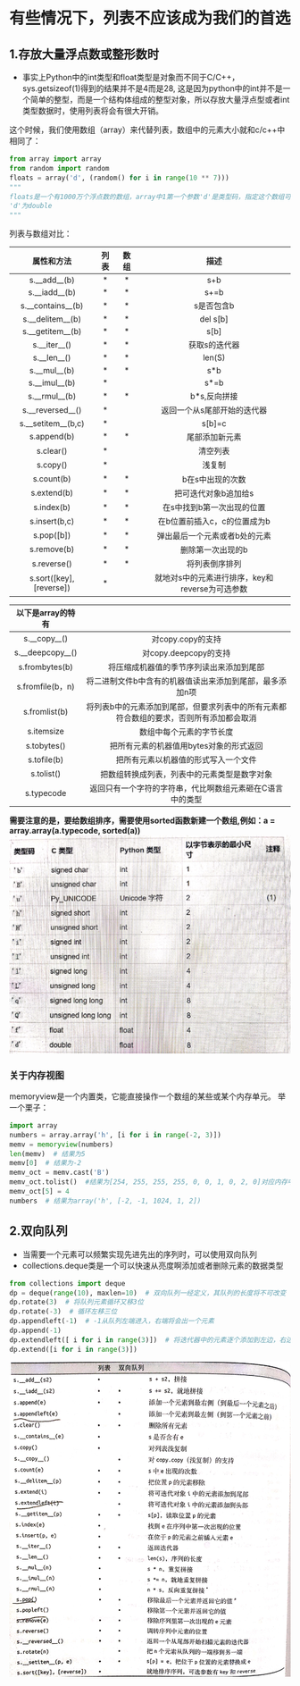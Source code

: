 # 有些情况下，列表不应该成为我们的首选
## 1.存放大量浮点数或整形数时
* 事实上Python中的int类型和float类型是对象而不同于C/C++，sys.getsizeof(1)得到的结果并不是4而是28,
这是因为python中的int并不是一个简单的整型，而是一个结构体组成的整型对象，所以存放大量浮点型或者int类型数据时，使用列表将会有很大开销。
  
这个时候，我们使用数组（array）来代替列表，数组中的元素大小就和c/c++中相同了：
```python
from array import array
from random import random
floats = array('d', (random() for i in range(10 ** 7)))
"""
floats是一个有1000万个浮点数的数组，array中1第一个参数'd'是类型码，指定这个数组可存放的数据类型，
'd'为double
"""
```
列表与数组对比：

| 属性和方法 | 列表 | 数组 | 描述 |
|:----------:|:-------:|:-----:|:-----:|
|s.\_\_add__(b)|*|*|s+b|
|s.\_\_iadd__(b)|*|*|s+=b|
|s.\_\_contains__(b)|*|*|s是否包含b|
|s.\_\_delitem__(b)|*|*|del s[b]|
|s.\_\_getitem__(b)|*|*|s[b]|
|s.\_\_iter__()|*|*|获取s的迭代器|
|s.\_\_len__()|*|*|len(S)|
|s.\_\_mul__(b)|*|*|s*b|
|s.\_\_imul__(b)|*| |s*=b|
|s.\_\_rmul__(b)|*|*|b*s,反向拼接|
|s.\_\_reversed__()|*| |返回一个从s尾部开始的迭代器|
|s.\_\_setitem__(b,c)|*| |s[b]=c|
|s.append(b)|*|*|尾部添加新元素|
|s.clear()|*| |清空列表|
|s.copy()|*| |浅复制|
|s.count(b)|*|*|b在s中出现的次数|
|s.extend(b)|*|*|把可迭代对象b追加给s|
|s.index(b)|*|*|在s中找到b第一次出现的位置|
|s.insert(b,c)|*|*|在b位置前插入c，c的位置成为b|
|s.pop([b])|*|*|弹出最后一个元素或者b处的元素|
|s.remove(b)|*|*|删除第一次出现的b|
|s.reverse()|*|*|将列表倒序排列|
|s.sort([key],[reverse])|*| |就地对s中的元素进行排序，key和reverse为可选参数|

|以下是array的特有||
|:---:|:---:|
|s.\_\_copy__()|对copy.copy的支持|
|s.\_\_deepcopy__()|对copy.deepcopy的支持|
|s.frombytes(b)|将压缩成机器值的季节序列读出来添加到尾部|
|s.fromfile(b，n)|将二进制文件b中含有的机器值读出来添加到尾部，最多添加n项|
|s.fromlist(b)|将列表b中的元素添加到尾部，但要求列表中的所有元素都符合数组的要求，否则所有添加都会取消|
|s.itemsize|数组中每个元素的字节长度|
|s.tobytes()|把所有元素的机器值用bytes对象的形式返回|
|s.tofile(b)|把所有元素以机器值的形式写入一个文件|
|s.tolist()|把数组转换成列表，列表中的元素类型是数字对象|
|s.typecode|返回只有一个字符的字符串，代比啊数组元素砸在C语言中的类型|
<strong>需要注意的是，要给数组排序，需要使用sorted函数新建一个数组,例如：a = array.array(a.typecode, sorted(a))</strong>
<br>
<img src="./image/array.jpg">
<br>
### 关于内存视图
memoryview是一个内置类，它能直接操作一个数组的某些或某个内存单元。
举一个栗子：
```python
import array
numbers = array.array('h', [i for i in range(-2, 3)])
memv = memoryview(numbers)
len(memv)  # 结果为5
memv[0]  # 结果为-2
memv_oct = memv.cast('B')
memv_oct.tolist()  #结果为[254, 255, 255, 255, 0, 0, 1, 0, 2, 0]对应内存中从低到高
memv_oct[5] = 4
numbers  # 结果为array('h', [-2, -1, 1024, 1, 2])
```
## 2.双向队列
* 当需要一个元素可以频繁实现先进先出的序列时，可以使用双向队列
* collections.deque类是一个可以快速从亮度啊添加或者删除元素的数据类型
```python
from collections import deque
dp = deque(range(10), maxlen=10)  # 双向队列一经定义，其队列的长度将不可改变
dp.rotate(3)  # 将队列元素循环又移3位
dp.rotate(-3)  # 循环左移三位
dp.appendleft(-1)  # -1从队列左端进入，右端将会出一个元素
dp.append(-1) 
dp.extendleft([ i for i in range(3)])  # 将迭代器中的元素逐个添加到左边，右边相应数量的元素被挤出
dp.extend([i for i in range(3)])
```
<img src="./image/deque.jpg" alt="列表和双向队列的对比">
